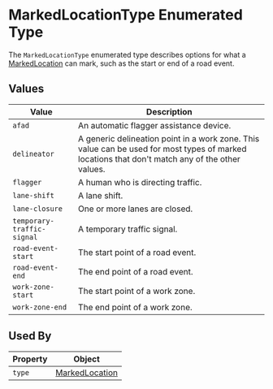 # MarkedLocationType Enumerated Type
The `MarkedLocationType` enumerated type describes options for what a [MarkedLocation](/spec-content/objects/MarkedLocation.md) can mark, such as the start or end of a road event.

## Values
Value | Description
--- | ---
`afad` | An automatic flagger assistance device.
`delineator` | A generic delineation point in a work zone. This value can be used for most types of marked locations that don't match any of the other values.
`flagger` | A human who is directing traffic.
`lane-shift` | A lane shift.
`lane-closure` | One or more lanes are closed.
`temporary-traffic-signal` | A temporary traffic signal.
`road-event-start` | The start point of a road event.
`road-event-end` | The end point of a road event.
`work-zone-start` | The start point of a work zone.
`work-zone-end` | The end point of a work zone.

## Used By
Property | Object
--- | --- 
`type` | [MarkedLocation](/spec-content/objects/MarkedLocation.md)